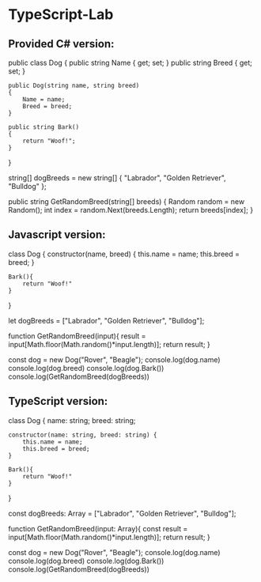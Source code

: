 # TypeScript-Lab



## Provided C# version:

public class Dog
{
	public string Name { get; set; }
	public string Breed { get; set; }

	public Dog(string name, string breed)
	{
    	Name = name;
    	Breed = breed;
	}

	public string Bark()
	{
    	return "Woof!";
	}
}

string[] dogBreeds = new string[] { "Labrador", "Golden Retriever", "Bulldog" };

public string GetRandomBreed(string[] breeds)
{
	Random random = new Random();
	int index = random.Next(breeds.Length);
	return breeds[index];
}



## Javascript version:

class Dog {
    constructor(name, breed) {
        this.name = name;
        this.breed = breed;
    }

    Bark(){
        return "Woof!"
    }
}

let dogBreeds = ["Labrador", "Golden Retriever", "Bulldog"];

function GetRandomBreed(input){
    result = input[Math.floor(Math.random()*input.length)];
    return result;
}

const dog = new Dog("Rover", "Beagle");
console.log(dog.name)
console.log(dog.breed)
console.log(dog.Bark())
console.log(GetRandomBreed(dogBreeds))



## TypeScript version:

class Dog {
    name: string;
    breed: string;

    constructor(name: string, breed: string) {
        this.name = name;
        this.breed = breed;
    }

    Bark(){
        return "Woof!"
    }
}

const dogBreeds: Array<string> = ["Labrador", "Golden Retriever", "Bulldog"];

function GetRandomBreed(input: Array<string>){
    const result = input[Math.floor(Math.random()*input.length)];
    return result;
}

const dog = new Dog("Rover", "Beagle");
console.log(dog.name)
console.log(dog.breed)
console.log(dog.Bark())
console.log(GetRandomBreed(dogBreeds))

